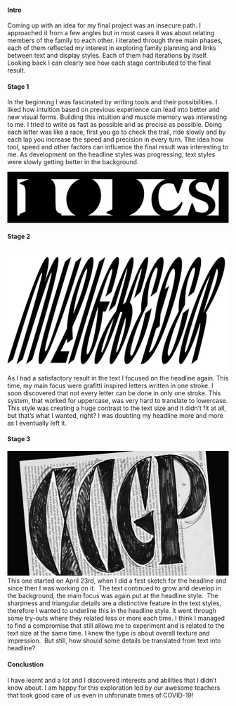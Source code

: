#### Intro

Coming up with an idea for my final project was an insecure path. I approached it from a few angles but in most cases it was about relating members of the family to each other. I iterated through three main phases, each of them reflected my interest in exploring family planning and links between text and display styles. Each of them had iterations by itself. Looking back I can clearly see how each stage contributed to the final result. 

#### Stage 1

In the beginning I was fascinated by writing tools and their possibilities. I liked how intuition based on previous experience can lead into better and new visual forms. Building this intuition and muscle memory was interesting to me. I tried to write as fast as possible and as precise as possible. Doing each letter was like a race, first you go to check the trail, ride slowly and by each lap you increase the speed and precision in every turn. The idea how tool, speed and other factors can influence the final result was interesting to me. As development on the headline styles was progressing, text styles were slowly getting better in the background.  

![Tools were not only physical, but coded as well](custom-tools.svg)

#### Stage 2
![Graffiti inspired style](mulighed.svg)
As I had a satisfactory result in the text I focused on the headline again. This time, my main focus were grafitti inspired letters written in one stroke. I soon discovered that not every letter can be done in only one stroke. This system, that worked for uppercase, was very hard to translate to lowercase. This style was creating a huge contrast to the text size and it didn’t fit at all, but that’s what I wanted, right? I was doubting my headline more and more as I eventually left it.

#### Stage 3
![first sketch of headline, April 23](first-sketch-headline.png)
This one started on April 23rd, when I did a first sketch for the headline and since then I was working on it.  The text continued to grow and develop in the background, the main focus was again put at the headline style.  The sharpness and triangular details are a distinctive feature in the text styles, therefore I wanted to underline this in the headline style. It went through some try-outs where they related less or more each time. I think I managed to find a compromise that still allows me to experiment and is related to the text size at the same time. I knew the type is about overall texture and impression.  But still, how should some details be translated from text into headline?

#### Conclustion

I have learnt and a lot and I discovered interests and abilities that I didn’t know about. I am happy for this exploration led by our awesome teachers that took good care of us even in unforunate times of COVID-19! 